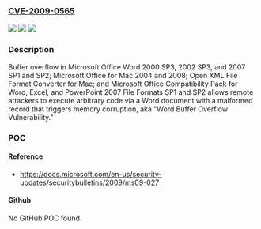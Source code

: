 ### [CVE-2009-0565](https://cve.mitre.org/cgi-bin/cvename.cgi?name=CVE-2009-0565)
![](https://img.shields.io/static/v1?label=Product&message=n%2Fa&color=blue)
![](https://img.shields.io/static/v1?label=Version&message=n%2Fa&color=blue)
![](https://img.shields.io/static/v1?label=Vulnerability&message=n%2Fa&color=brighgreen)

### Description

Buffer overflow in Microsoft Office Word 2000 SP3, 2002 SP3, and 2007 SP1 and SP2; Microsoft Office for Mac 2004 and 2008; Open XML File Format Converter for Mac; and Microsoft Office Compatibility Pack for Word, Excel, and PowerPoint 2007 File Formats SP1 and SP2 allows remote attackers to execute arbitrary code via a Word document with a malformed record that triggers memory corruption, aka "Word Buffer Overflow Vulnerability."

### POC

#### Reference
- https://docs.microsoft.com/en-us/security-updates/securitybulletins/2009/ms09-027

#### Github
No GitHub POC found.

